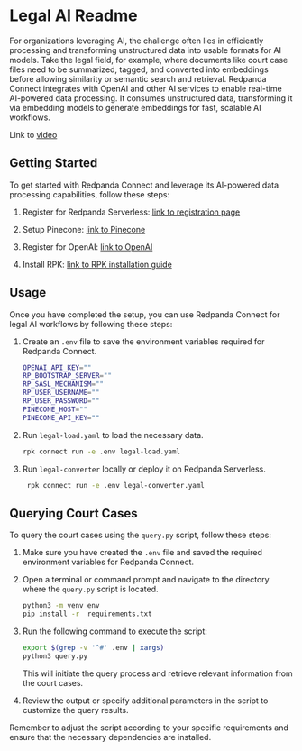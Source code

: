 # Legal AI Readme

For organizations leveraging AI, the challenge often lies in efficiently processing and transforming unstructured data into usable formats for AI models. Take the legal field, for example, where documents like court case files need to be summarized, tagged, and converted into embeddings before allowing similarity or semantic search and retrieval. Redpanda Connect integrates with OpenAI and other AI services to enable real-time AI-powered data processing. It consumes unstructured data, transforming it via embedding models to generate embeddings for fast, scalable AI workflows.

Link to [video](https://youtu.be/4wgz0OjoYTo)

## Getting Started

To get started with Redpanda Connect and leverage its AI-powered data processing capabilities, follow these steps:

1. Register for Redpanda Serverless: [link to registration page](http://cloud.redpanda.com)

2. Setup Pinecone: [link to Pinecone](https://www.pinecone.io)

3. Register for OpenAI: [link to OpenAI](http://openai.com)

4. Install RPK: [link to RPK installation guide](https://docs.redpanda.com/current/get-started/rpk-install/)

## Usage

Once you have completed the setup, you can use Redpanda Connect for legal AI workflows by following these steps:

1. Create an `.env` file to save the environment variables required for Redpanda Connect. 

    ```bash
    OPENAI_API_KEY=""
    RP_BOOTSTRAP_SERVER=""
    RP_SASL_MECHANISM=""
    RP_USER_USERNAME=""
    RP_USER_PASSWORD=""
    PINECONE_HOST=""
    PINECONE_API_KEY=""
    ```

2. Run `legal-load.yaml` to load the necessary data.

    ```bash
    rpk connect run -e .env legal-load.yaml
    ```

3. Run `legal-converter` locally or deploy it on Redpanda Serverless.
   ```bash
    rpk connect run -e .env legal-converter.yaml
    ```

## Querying Court Cases

To query the court cases using the `query.py` script, follow these steps:

1. Make sure you have created the `.env` file and saved the required environment variables for Redpanda Connect.

2. Open a terminal or command prompt and navigate to the directory where the `query.py` script is located.

    ```bash
    python3 -m venv env
    pip install -r  requirements.txt
    ```
3. Run the following command to execute the script:

    ```bash
    export $(grep -v '^#' .env | xargs)
    python3 query.py
    ```

    This will initiate the query process and retrieve relevant information from the court cases.

4. Review the output or specify additional parameters in the script to customize the query results.

Remember to adjust the script according to your specific requirements and ensure that the necessary dependencies are installed.
